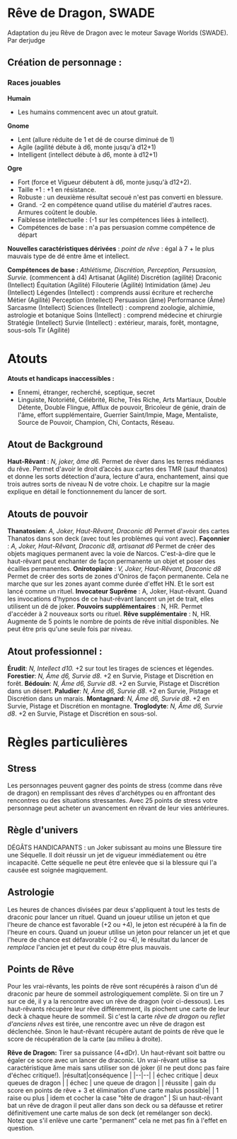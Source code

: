 # Rêve de Dragon, SWADE

Adaptation du jeu Rêve de Dragon avec le moteur Savage Worlds (SWADE).
Par derjudge


## Création de personnage :

### Races jouables

**Humain** 
  * Les humains commencent avec un atout gratuit.

**Gnome** 
  * Lent (allure réduite de 1 et dé de course diminué de 1)
  * Agile (agilité débute à d6, monte jusqu'à d12+1) 
  * Intelligent (intellect débute à d6, monte à d12+1)

**Ogre** 
  * Fort (force et Vigueur débutent à d6, monte jusqu'à d12+2). 
  * Taille +1 : +1 en résistance. 
  * Robuste : un deuxième résultat secoué n'est pas converti en blessure.
  * Grand. -2 en compétence quand utilise du matériel d'autres races. Armures coûtent le double.
  * Faiblesse intellectuelle : (-1 sur les compétences liées à intellect). 
  * Compétences de base : n'a pas persuasion comme compétence de départ

**Nouvelles caractéristiques dérivées** :
*point de rêve* : égal à 7 + le plus mauvais type de dé entre âme et intellect.

 **Compétences de base :** *Athlétisme, Discrétion, Perception, Persuasion, Survie.* (commencent à d4)
Artisanat (Agilité)
Discrétion (agilité)
Draconic (Intellect)
Équitation (Agilité)
Filouterie (Agilité)
Intimidation (âme)
Jeu (Intellect)
Légendes (Intellect) : comprends aussi écriture et recherche
Métier (Agilité)
Perception (Intellect)
Persuasion (âme)
Performance (Âme)
Sarcasme (Intellect) 
Sciences (Intellect) : comprend zoologie, alchimie, astrologie et botanique
Soins (Intellect) : comprend médecine et chirurgie
Stratégie (Intellect)
Survie (Intellect) :  extérieur, marais, forêt, montagne, sous-sols
Tir (Agilité)

# Atouts
**Atouts et handicaps inaccessibles :** 
- Ennemi, étranger, recherché, sceptique, secret
- Linguiste, Notoriété, Célébrité, Riche, Très Riche, Arts Martiaux, Double Détente, Double Flingue, Afflux de pouvoir, Bricoleur de génie, drain de l'âme, effort supplémentaire, Guerrier Saint/Impie, Mage, Mentaliste, Source de Pouvoir, Champion, Chi, Contacts, Réseau.

## Atout de Background

**Haut-Rêvant** : *N, joker, âme d6.* Permet de rêver dans les terres médianes du rêve. Permet d'avoir le droit d’accès aux cartes des TMR (sauf thanatos) et donne les sorts détection d'aura, lecture d'aura, enchantement, ainsi que trois autres sorts de niveau N de votre choix. Le chapitre sur la magie explique en détail le fonctionnement du lancer de sort.

## Atouts de pouvoir

**Thanatosien**: *A, Joker, Haut-Rêvant, Draconic d6* Permet d'avoir des cartes Thanatos dans son deck (avec tout les problèmes qui vont avec).
**Façonnier** :  *A, Joker, Haut-Rêvant, Draconic d8, artisanat d6* Permet de créer des objets magiques permanent avec la voie de Narcos. C'est-à-dire que le haut-rêvant peut enchanter de façon permanente un objet et poser des écailles permanentes.
**Onirotopiaire** :  *V, Joker, Haut-Rêvant, Draconic d8* Permet de créer des sorts de zones d'Oniros de façon permanente. Cela ne marche que sur les zones ayant comme durée d'effet HN. Et le sort est lancé comme un rituel.
**Invocateur Suprême** : A, Joker, Haut-rêvant. Quand les invocations d'hypnos de ce haut-rêvant lancent un jet de trait, elles utilisent un dé de joker. 
**Pouvoirs supplémentaires** : N, HR. Permet d'accéder à 2 nouveaux sorts ou rituel. 
**Rêve supplémentaire** : N, HR. Augmente de 5 points le nombre de points de rêve initial disponibles. Ne peut être pris qu'une seule fois par niveau.
 
## Atout professionnel :

**Érudit**: *N, Intellect d10.* +2 sur tout les tirages de sciences et légendes.
**Forestier**:  *N, Âme d6, Survie d8*.  +2 en Survie, Pistage et Discrétion en forêt.
**Bédouin**:  *N, Âme d6, Survie d8*.  +2 en Survie, Pistage et Discrétion dans un désert.
**Paludier**:  *N, Âme d6, Survie d8*.  +2 en Survie, Pistage et Discrétion dans un marais.
**Montagnard**:  *N, Âme d6, Survie d8*.  +2 en Survie, Pistage et Discrétion en montagne.
**Troglodyte**:  *N, Âme d6, Survie d8*.  +2 en Survie, Pistage et Discrétion en sous-sol.

# Règles particulières

## Stress
Les personnages peuvent gagner des points de stress (comme dans rêve de dragon) en remplissant des rêves d'archétypes ou en affrontant des rencontres ou des situations stressantes. Avec 25 points de stress votre personnage peut acheter un avancement en rêvant de leur vies antérieures.

## Règle d'univers
DÉGÂTS HANDICAPANTS : un Joker subissant au moins une Blessure tire une Séquelle. Il doit réussir un jet de vigueur immédiatement ou être incapacité. Cette séquelle ne peut être enlevée que si la blessure qui l'a causée est soignée magiquement.

## Astrologie
Les heures de chances divisées par deux s'appliquent à tout les tests de draconic pour lancer un rituel. Quand un joueur utilise un jeton et que l'heure de chance est favorable (+2 ou +4), le jeton est récupéré à la fin de l'heure en cours. Quand un joueur utilise un jeton pour relancer un jet et que l'heure de chance est défavorable (-2 ou -4), le résultat du lancer de *remplace* l'ancien jet et peut du coup être plus mauvais.

## Points de Rêve
Pour les vrai-rêvants, les points de rêve sont récupérés à raison d'un dé draconic par heure de sommeil astrologiquement complète. Si on tire un 7 sur ce dé, il y a la rencontre avec un rêve de dragon (voir ci-dessous).
Les haut-rêvants récupère leur rêve différemment, ils piochent une carte de leur deck à chaque heure de sommeil. Si c'est la carte *rêve de dragon* ou *reflet d'anciens rêves* est tirée, une rencontre avec un rêve de dragon est déclenchée. Sinon le haut-rêvant récupère autant de points de rêve que le score de récupération de la carte (au milieu à droite).

**Rêve de Dragon:** 
Tirer sa puissance (4+dDr). Un haut-rêvant soit battre ou égaler ce score avec un lancer de draconic. Un vrai-rêvant utilise sa caractéristique âme mais sans utiliser son dé joker (il ne peut donc pas faire d'échec critique!).
|résultat|conséquence  |
|--|--|
| échec critique | deux queues de dragon  |
| échec | une queue de dragon |
| réussite | gain du score en points de rêve + 3 et élimination d'une carte malus possible|
| 1 raise ou plus | idem et cocher la case "tête de dragon" |
Si un haut-rêvant bat un rêve de dragon il peut aller dans son deck ou sa défausse et retirer définitivement une carte malus de son deck (et remélanger son deck). Notez que s'il enlève une carte "permanent" cela ne met pas fin à l'effet en question.




